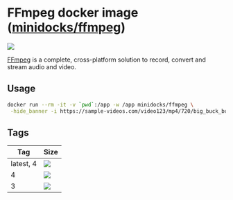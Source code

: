 FFmpeg docker image ([minidocks/ffmpeg](https://hub.docker.com/r/minidocks/ffmpeg))
===================================================================================

![](https://upload.wikimedia.org/wikipedia/commons/thumb/5/5f/FFmpeg_Logo_new.svg/320px-FFmpeg_Logo_new.svg.png)

[FFmpeg](https://ffmpeg.org/) is a complete, cross-platform solution to record,
convert and stream audio and video.

Usage
-----

```bash
docker run --rm -it -v `pwd`:/app -w /app minidocks/ffmpeg \
 -hide_banner -i https://sample-videos.com/video123/mp4/720/big_buck_bunny_720p_1mb.mp4
```

Tags
----

| Tag       | Size                                                                                                           |
|-----------|----------------------------------------------------------------------------------------------------------------|
| latest, 4 | ![](https://img.shields.io/docker/image-size/minidocks/ffmpeg/latest?style=flat-square&logo=docker&label=size) |
| 4         | ![](https://img.shields.io/docker/image-size/minidocks/ffmpeg/4?style=flat-square&logo=docker&label=size)      |
| 3         | ![](https://img.shields.io/docker/image-size/minidocks/ffmpeg/3?style=flat-square&logo=docker&label=size)      |

